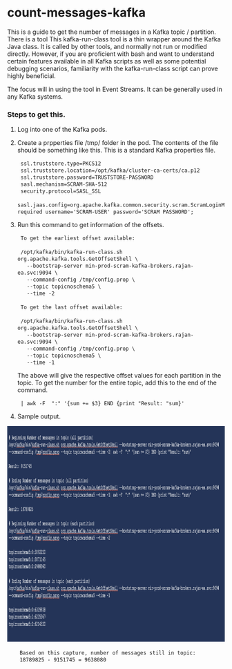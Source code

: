 # count-messages-kafka
This is a guide to get the number of messages in a Kafka topic / partition.    
There is a tool
This kafka-run-class tool is a thin wrapper around the Kafka Java class. It is called by other tools, and normally not run or modified directly.  However, if you are proficient with bash and want to understand certain features available in all Kafka scripts as well as some potential debugging scenarios, familiarity with the kafka-run-class script can prove highly beneficial.   

The focus will in using the tool in Event Streams. It can be generally used in any Kafka systems. 

### Steps to get this.   

1. Log into one of the Kafka pods. 
2. Create a prpperties file /tmp/ folder in the pod. The contents of the file should be something like this. This is a standard Kafka properties file.    

        ssl.truststore.type=PKCS12
        ssl.truststore.location=/opt/kafka/cluster-ca-certs/ca.p12
        ssl.truststore.password=TRUSTSTORE-PASSWORD
        sasl.mechanism=SCRAM-SHA-512
        security.protocol=SASL_SSL
        sasl.jaas.config=org.apache.kafka.common.security.scram.ScramLoginModule required username='SCRAM-USER' password='SCRAM PASSWORD';

        
3. Run this command to get information of the offsets.  

        To get the earliest offset available:   

        /opt/kafka/bin/kafka-run-class.sh org.apache.kafka.tools.GetOffsetShell \  
          --bootstrap-server min-prod-scram-kafka-brokers.rajan-ea.svc:9094 \
          --command-config /tmp/config.prop \
          --topic topicnoschema5 \
          --time -2   

        To get the last offset available:   
        
        /opt/kafka/bin/kafka-run-class.sh org.apache.kafka.tools.GetOffsetShell \  
          --bootstrap-server min-prod-scram-kafka-brokers.rajan-ea.svc:9094 \
          --command-config /tmp/config.prop \
          --topic topicnoschema5 \
          --time -1   

    The above will give the respective offset values for each partition in the topic. To get the number for the entire topic, add this to the end of the command.  

        | awk -F  ":" '{sum += $3} END {print "Result: "sum}'
        
4. Sample output.   

<center> <img src="./images/1.jpg" width="1000" height="500"> </center>

        Based on this capture, number of messages still in topic:
        18789825 - 9151745 = 9638080








